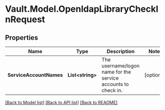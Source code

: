 # Vault.Model.OpenldapLibraryCheckInRequest

## Properties

Name | Type | Description | Notes
------------ | ------------- | ------------- | -------------
**ServiceAccountNames** | **List&lt;string&gt;** | The username/logon name for the service accounts to check in. | [optional] 

[[Back to Model list]](../README.md#documentation-for-models) [[Back to API list]](../README.md#documentation-for-api-endpoints) [[Back to README]](../README.md)

